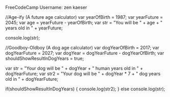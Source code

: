 FreeCodeCamp Username: zen kaeser

//Age-ify (A future age calculator)
var yearOfBirth =  1987;
var yearFuture = 2045;
var age = yearFuture - yearOfBirth; 
var str = "You will be " + age + " years old in " + yearFuture;

console.log(str);



//Goodboy-Oldboy (A dog age calculator)
var dogYearOfBirth =  2017;
var dogYearFuture = 2027;
var dogYear = dogYearFuture - dogYearOfBirth; 
var shouldShowResultInDogYears = true;

var str = "Your dog will be " + dogYear + " human years old in " + dogYearFuture;
var str2 = "Your dog will be " + dogYear * 7 + " dog years old in " + dogYearFuture;

if(shouldShowResultInDogYears) {
  console.log(str2);
}
else 
  console.log(str);
